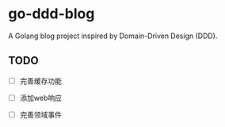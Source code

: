 # go-ddd-blog

A Golang blog project inspired by Domain-Driven Design (DDD).

## TODO

- [ ] 完善缓存功能
- [ ] 添加web响应
- [ ] 完善领域事件


